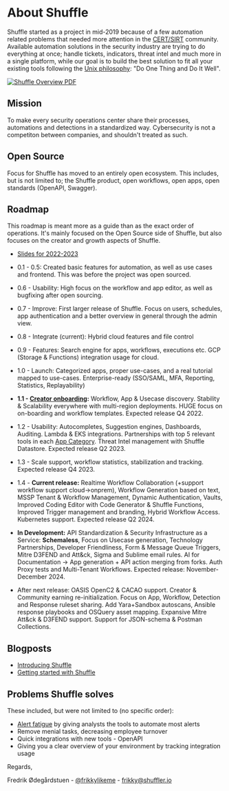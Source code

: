 # About Shuffle
Shuffle started as a project in mid-2019 because of a few automation related problems that needed more attention in the [CERT/SIRT](https://en.wikipedia.org/wiki/Computer_emergency_response_team) community. Available automation solutions in the security industry are trying to do everything at once; handle tickets, indicators, threat intel and much more in a single platform, while our goal is to build the best solution to fit all your existing tools following the [Unix philosophy](https://en.wikipedia.org/wiki/Unix_philosophy#Do_One_Thing_and_Do_It_Well): "Do One Thing and Do It Well". 

[![Shuffle Overview PDF](https://raw.githubusercontent.com/Shuffle/Shuffle-docs/master/assets/Shuffle%20Overview.png)](https://raw.githubusercontent.com/Shuffle/Shuffle-docs/master/assets/Shuffle%20Overview.pdf)

## Mission
To make every security operations center share their processes, automations and detections in a standardized way. Cybersecurity is not a competiton between companies, and shouldn't treated as such.

## Open Source
Focus for Shuffle has moved to an entirely open ecosystem. This includes, but is not limited to; the Shuffle product, open workflows, open apps, open standards (OpenAPI, Swagger).

## Roadmap
This roadmap is meant more as a guide than as the exact order of operations. It's mainly focused on the Open Source side of Shuffle, but also focuses on the creator and growth aspects of Shuffle.

- [Slides for 2022-2023](https://docs.google.com/presentation/d/1eqfeYOgfGV8srb_0Cox4ZDK_KuykiwB8LpxHHrTgw5o/edit?usp=sharing)

* 0.1 - 0.5: Created basic features for automation, as well as use cases and frontend. This was before the project was open sourced.
* 0.6 - Usability: High focus on the workflow and app editor, as well as bugfixing after open sourcing. 
* 0.7 - Improve: First larger release of Shuffle. Focus on users, schedules, app authentication and a better overview in general through the admin view.
* 0.8 - Integrate (current): Hybrid cloud features and file control 
* 0.9 - Features: Search engine for apps, workflows, executions etc. GCP (Storage & Functions) integration usage for cloud.
* 1.0 - Launch: Categorized apps, proper use-cases, and a real tutorial mapped to use-cases. Enterprise-ready (SSO/SAML, MFA, Reporting, Statistics, Replayability)
* **1.1 - [Creator onboarding](https://github.com/Shuffle/Shuffle/releases/tag/1.1.0):** Workflow, App & Usecase discovery. Stability & Scalability everywhere with multi-region deployments. HUGE focus on on-boarding and workflow templates. Expected release Q4 2022.
* 1.2 - Usability: Autocompletes, Suggestion engines, Dashboards, Auditing. Lambda & EKS integrations. Partnerships with top 5 relevant tools in each [App Category](https://shuffler.io/welcome?tab=2). Threat Intel management with Shuffle Datastore. Expected release Q2 2023. 
* 1.3 - Scale support, workflow statistics, stabilization and tracking.  Expected release Q4 2023.
  
* 1.4 - **Current release:** Realtime Workflow Collaboration (+support workflow support cloud->onprem), Workflow Generation based on text, MSSP Tenant & Workflow Management, Dynamic Authentication, Vaults, Improved Coding Editor with Code Generator & Shuffle Functions, Improved Trigger management and branding, Hybrid Workflow Access. Kubernetes support. Expected release Q2 2024.
  
* **In Development:** API Standardization & Security Infrastructure as a Service: **Schemaless**, Focus on Usecase generation, Technology Partnerships, Developer Friendliness, Form & Message Queue Triggers, Mitre D3FEND and Att&ck, Sigma and Sublime email rules. AI for Documentation -> App generation + API action merging from forks. Auth Proxy tests and Multi-Tenant Workflows. Expected release: November-December 2024.
* After next release: OASIS OpenC2 & CACAO support. Creator & Community earning re-initialization. Focus on App, Workflow, Detection and Response ruleset sharing. Add Yara+Sandbox autoscans, Ansible response playbooks and OSQuery asset mapping. Expansive Mitre Att&ck & D3FEND support. Support for JSON-schema & Postman Collections. 
    
## Blogposts
* [Introducing Shuffle](https://medium.com/security-operation-capybara/introducing-shuffle-an-open-source-soar-platform-part-1-58a529de7d12)
* [Getting started with Shuffle](https://medium.com/@Frikkylikeme/getting-started-with-shuffle-an-open-source-soar-platform-part-2-1d7c67a64244)

## Problems Shuffle solves 
These included, but were not limited to (no specific order):
* [Alert fatigue](https://en.wikipedia.org/wiki/Alarm_fatigue) by giving analysts the tools to automate most alerts
* Remove menial tasks, decreasing employee turnover
* Quick integrations with new tools - OpenAPI
* Giving you a clear overview of your environment by tracking integration usage

Regards,

Fredrik Ødegårdstuen - [@frikkylikeme](https://twitter.com/Frikkylikeme) - [frikky@shuffler.io](mailto:frikky@shuffler.io)
